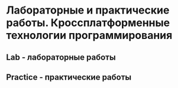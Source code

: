 # Лабораторные и практические работы. Кроссплатформенные технологии программирования
## Lab - лабораторные работы
## Practice - практические работы